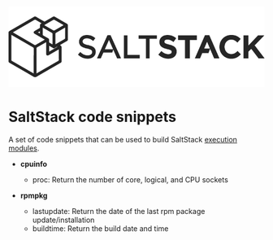 ![](images/saltstack_horizontal_dark.png?raw=true)

# SaltStack code snippets

A set of code snippets that can be used to build SaltStack [execution modules][saltstackexec].

* __cpuinfo__
  * proc: Return the number of core, logical, and CPU sockets

* __rpmpkg__
  * lastupdate: Return the date of the last rpm package update/installation
  * buildtime: Return the build date and time

[saltstackexec]: https://docs.saltstack.com/en/latest/ref/modules/

